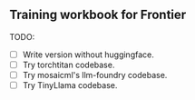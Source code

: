 ## Training workbook for Frontier

TODO:

- [ ] Write version without huggingface.
- [ ] Try torchtitan codebase. 
- [ ] Try mosaicml's llm-foundry codebase.
- [ ] Try TinyLlama codebase.

